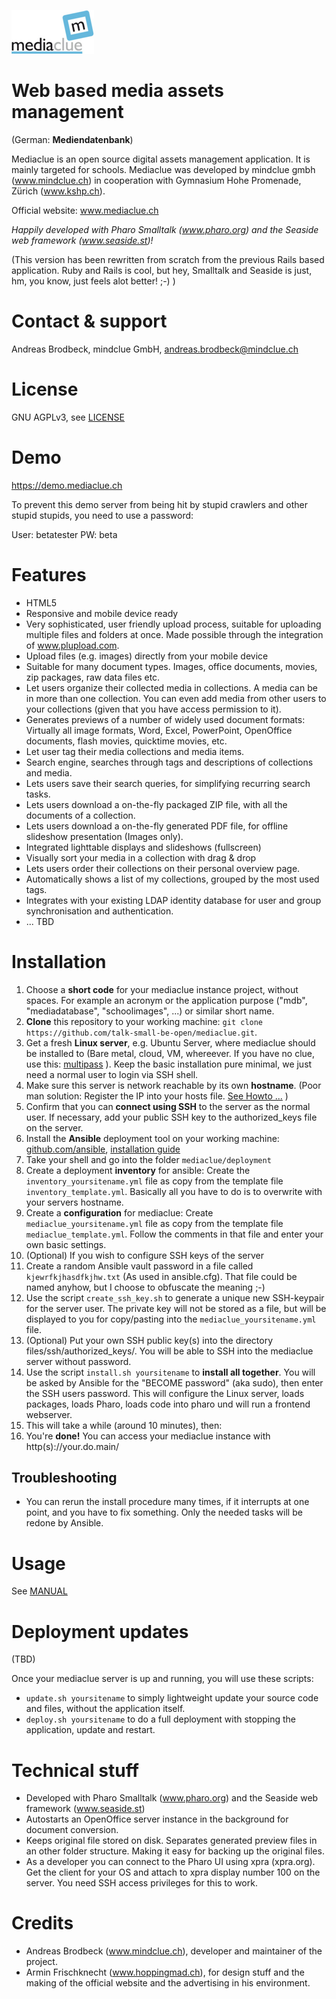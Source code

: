 ![logo](/main/web_root/img/logo.png)

# Web based media assets management

(German: __Mediendatenbank__)

Mediaclue is an open source digital assets management application. It is mainly targeted for schools.
Mediaclue was developed by mindclue gmbh (www.mindclue.ch) in cooperation with
Gymnasium Hohe Promenade, Zürich (www.kshp.ch).

Official website: www.mediaclue.ch

_Happily developed with Pharo Smalltalk (www.pharo.org) and the Seaside web framework (www.seaside.st)!_

(This version has been rewritten from scratch from the previous Rails based application.
Ruby and Rails is cool, but hey, Smalltalk and Seaside is just, hm, you know, just feels alot better! ;-) )

# Contact & support

Andreas Brodbeck, mindclue GmbH, andreas.brodbeck@mindclue.ch

# License

GNU AGPLv3, see [LICENSE](LICENSE.md)

# Demo

https://demo.mediaclue.ch

To prevent this demo server from being hit by stupid crawlers and other stupid stupids, you need to use a password:

User: betatester
PW: beta

# Features

* HTML5
* Responsive and mobile device ready
* Very sophisticated, user friendly upload process, suitable for uploading multiple files and folders at once. Made possible through the integration of www.plupload.com.
* Upload files (e.g. images) directly from your mobile device
* Suitable for many document types. Images, office documents, movies, zip packages, raw data files etc. 
* Let users organize their collected media in collections. A media can be in more than one collection. You can even add media from other users to your collections (given that you have access permission to it).
* Generates previews of a number of widely used document formats: Virtually all image formats, Word, Excel, PowerPoint, OpenOffice documents, flash movies, quicktime movies, etc.
* Let user tag their media collections and media items.
* Search engine, searches through tags and descriptions of collections and media.
* Lets users save their search queries, for simplifying recurring search tasks.
* Lets users download a on-the-fly packaged ZIP file, with all the documents of a collection.
* Lets users download a on-the-fly generated PDF file, for offline slideshow presentation (Images only).
* Integrated lighttable displays and slideshows (fullscreen)
* Visually sort your media in a collection with drag & drop
* Lets users order their collections on their personal overview page.
* Automatically shows a list of my collections, grouped by the most used tags.
* Integrates with your existing LDAP identity database for user and group synchronisation and authentication.
* ... TBD

# Installation

1. Choose a __short code__ for your mediaclue instance project, without spaces. For example an acronym or the application purpose ("mdb", "mediadatabase", "schoolimages", ...) or similar short name.
1. __Clone__ this repository to your working machine: `git clone https://github.com/talk-small-be-open/mediaclue.git`.
1. Get a fresh __Linux server__, e.g. Ubuntu Server, where mediaclue should be installed to (Bare metal, cloud, VM, whereever. If you have no clue, use this: [multipass](https://multipass.run) ). Keep the basic installation pure minimal, we just need a normal user to login via SSH shell.
1. Make sure this server is network reachable by its own __hostname__. (Poor man solution: Register the IP into your hosts file. [See Howto ...](https://support.rackspace.com/how-to/modify-your-hosts-file/) )
1. Confirm that you can __connect using SSH__ to the server as the normal user. If necessary, add your public SSH key to the authorized_keys file on the server.
1. Install the __Ansible__ deployment tool on your working machine: [github.com/ansible](https://github.com/ansible/ansible), [installation guide](https://docs.ansible.com/ansible/latest/installation_guide/intro_installation.html)
1. Take your shell and go into the folder `mediaclue/deployment`
1. Create a deployment __inventory__ for ansible: Create the `inventory_yoursitename.yml` file as copy from the template file `inventory_template.yml`. Basically all you have to do is to overwrite with your servers hostname.
1. Create a __configuration__ for mediaclue: Create `mediaclue_yoursitename.yml` file as copy from the template file `mediaclue_template.yml`. Follow the comments in that file and enter your own basic settings.
1. (Optional) If you wish to configure SSH keys of the server
  1. Create a random Ansible vault password in a file called `kjewrfkjhasdfkjhw.txt` (As used in ansible.cfg). That file could be named anyhow, but I choose to obfuscate the meaning ;-)
  1. Use the script `create_ssh_key.sh` to generate a unique new SSH-keypair for the server user. The private key will not be stored as a file, but will be displayed to you for copy/pasting into the `mediaclue_yoursitename.yml` file.
1. (Optional) Put your own SSH public key(s) into the directory files/ssh/authorized_keys/. You will be able to SSH into the mediaclue server without password.
1. Use the script `install.sh yoursitename` to __install all together__. You will be asked by Ansible for the "BECOME password" (aka sudo), then enter the SSH users password. This will configure the Linux server, loads packages, loads Pharo, loads code into pharo und will run a frontend webserver.
1. This will take a while (around 10 minutes), then:
1. You're __done!__ You can access your mediaclue instance with http(s)<span></span>://your.do.<span></span>main/

## Troubleshooting

* You can rerun the install procedure many times, if it interrupts at one point, and you have to fix something. Only the needed tasks will be redone by Ansible.

# Usage

See [MANUAL](/docs/manual.md)

# Deployment updates

(TBD)

Once your mediaclue server is up and running, you will use these scripts:

* `update.sh yoursitename` to simply lightweight update your source code and files, without the application itself.
* `deploy.sh yoursitename` to do a full deployment with stopping the application, update and restart.


# Technical stuff

* Developed with Pharo Smalltalk (www.pharo.org) and the Seaside web framework (www.seaside.st)
* Autostarts an OpenOffice server instance in the background for document conversion.
* Keeps original file stored on disk. Separates generated preview files in an other folder structure. Making it easy for backing up the original files.
* As a developer you can connect to the Pharo UI using xpra (xpra.org). Get the client for your OS and attach to xpra display number 100 on the server. You need SSH access privileges for this to work.

# Credits

* Andreas Brodbeck (www.mindclue.ch), developer and maintainer of the project.
* Armin Frischknecht (www.hoppingmad.ch), for design stuff and the making of the official website and the advertising in his environment.
